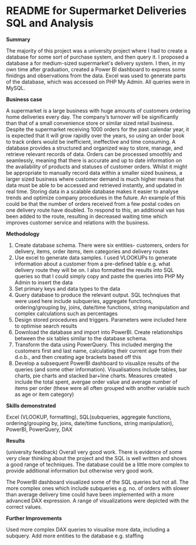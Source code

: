 # README for Supermarket Deliveries SQL and Analysis

**Summary**

The majority of this project was a university project where I had to create a database for some sort of purchase system, and then query it. I proposed a database a for medium-sized supermarket's delivery system. I then, in my own time after graduation, created a Power BI dashboard to express some finidngs and observations from the data.
Excel was used to generate parts of the database, which was accessed on PHP My Admin. All queries were in MySQL. 

**Business case**

A supermarket is a large business with huge amounts of customers ordering home deliveries every day. The company’s turnover will be significantly than that of a small convenience store or similar sized retail business. Despite the supermarket receiving 1000 orders for the past calendar year, it is expected that it will grow rapidly over the years, so using an order book to track orders would be inefficient, ineffective and time consuming. A database provides a structured and organized way to store, manage, and retrieve relevant records of data. Orders can be processed smoothly and seamlessly, meaning that there is accurate and up to date information on the availability of products and statuses of customer orders. Whilst it might be appropriate to manually record data within a smaller sized business, a larger sized business where customer demand is much higher means that data must be able to be accessed and retrieved instantly, and updated in real time. Storing data in a scalable database makes it easier to analyse trends and optimize company procedures in the future. An example of this could be that the number of orders received from a few postal codes on one delivery route have doubled. To respond to this, an additional van has been added to the route, resulting in decreased waiting time which improves customer service and relations with the business. 

**Methodology**

1) Create database schema. There were six entities- customers, orders for delivery, items, order items, item categories and delivery routes
2) Use excel to generate data samples. I used VLOOKUPs to generate information about a customer from a pre-defined table e.g. what delivery route they will be on. I also formatted the results into SQL queries so that I could simply copy and paste the queries into PHP My Admin to insert the data
3) Set primary keys and data types to the data
4) Query database to produce the relevant output. SQL technqiues that were used here include subqueries, aggregate functions, ordering/grouping by, joins, date/time functions, string manipulation and complex calculations such as percentages
5) Design stored procedures and triggers. Parameters were included here to optimise search results
6) Download the database and import into PowerBI. Create relationships between the six tables similar to the database schema.
7) Transform the data using PowerQuery. This included merging the customers first and last name, calculating their current age from their d.o.b., and then creating age brackets based off this
8) Develop a subsequent PowerBI dashboard to visualize results of the queries (and some other information). Visualisations include tables, bar charts, pie charts and stacked bar+line charts. Measures created include the total spent, avergae order value and average number of items per order (these were all often grouped with another variable such as age or item category)

**Skills demonstrated**

Excel (VLOOKUP, formatting), SQL(subqueries, aggregate functions, ordering/grouping by, joins, date/time functions, string manipulation), PowerBI, PowerQuery, DAX

**Results**

(university feedback) 
Overall very good work. There is evidence of some very clear thinking about the project and the SQL is well written and shows a good range of techniques. The database could be a little more complex to provide additional information but otherwise very good work.

The PowerBI dashboard visualized some of the SQL queries but not all. The more complex ones which include subqueries e.g. no. of orders with slower than average delivery time could have been implemented with a more advanced DAX expression.
A range of visualizations were depicted with the correct values.

**Further Improvements**

Used more complex DAX queries to visualise more data, including a subquery. 
Add more entities to the database e.g. staffing
